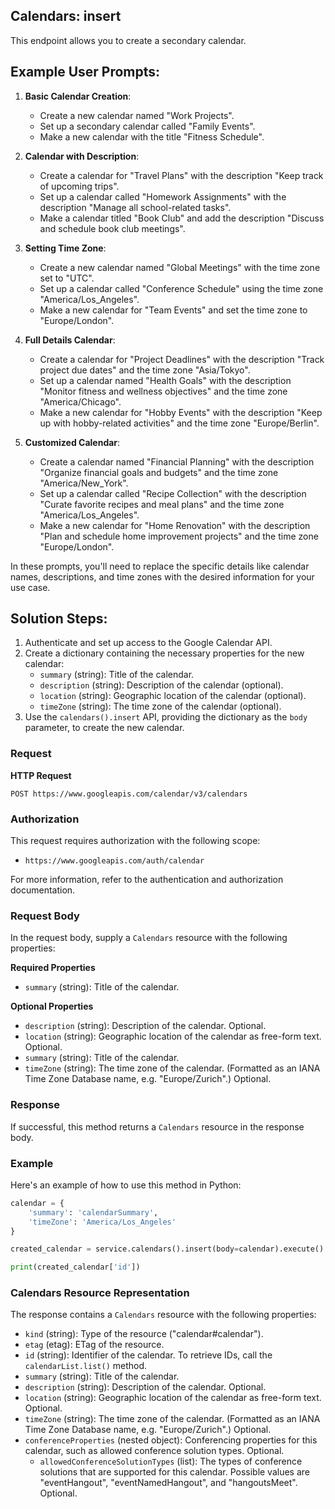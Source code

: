 ## Calendars: insert

This endpoint allows you to create a secondary calendar.

## Example User Prompts:

1. **Basic Calendar Creation**:
   - Create a new calendar named "Work Projects".
   - Set up a secondary calendar called "Family Events".
   - Make a new calendar with the title "Fitness Schedule".

2. **Calendar with Description**:
   - Create a calendar for "Travel Plans" with the description "Keep track of upcoming trips".
   - Set up a calendar called "Homework Assignments" with the description "Manage all school-related tasks".
   - Make a calendar titled "Book Club" and add the description "Discuss and schedule book club meetings".

3. **Setting Time Zone**:
   - Create a new calendar named "Global Meetings" with the time zone set to "UTC".
   - Set up a calendar called "Conference Schedule" using the time zone "America/Los_Angeles".
   - Make a new calendar for "Team Events" and set the time zone to "Europe/London".

4. **Full Details Calendar**:
   - Create a calendar for "Project Deadlines" with the description "Track project due dates" and the time zone "Asia/Tokyo".
   - Set up a calendar named "Health Goals" with the description "Monitor fitness and wellness objectives" and the time zone "America/Chicago".
   - Make a new calendar for "Hobby Events" with the description "Keep up with hobby-related activities" and the time zone "Europe/Berlin".

5. **Customized Calendar**:
   - Create a calendar named "Financial Planning" with the description "Organize financial goals and budgets" and the time zone "America/New_York".
   - Set up a calendar called "Recipe Collection" with the description "Curate favorite recipes and meal plans" and the time zone "America/Los_Angeles".
   - Make a new calendar for "Home Renovation" with the description "Plan and schedule home improvement projects" and the time zone "Europe/London".

In these prompts, you'll need to replace the specific details like calendar names, descriptions, and time zones with the desired information for your use case.

## Solution Steps:
1. Authenticate and set up access to the Google Calendar API.
2. Create a dictionary containing the necessary properties for the new calendar:
   - `summary` (string): Title of the calendar.
   - `description` (string): Description of the calendar (optional).
   - `location` (string): Geographic location of the calendar (optional).
   - `timeZone` (string): The time zone of the calendar (optional).
3. Use the `calendars().insert` API, providing the dictionary as the `body` parameter, to create the new calendar.

### Request

**HTTP Request**

```
POST https://www.googleapis.com/calendar/v3/calendars
```

### Authorization

This request requires authorization with the following scope:

- `https://www.googleapis.com/auth/calendar`

For more information, refer to the authentication and authorization documentation.

### Request Body

In the request body, supply a `Calendars` resource with the following properties:

**Required Properties**

- `summary` (string): Title of the calendar.


**Optional Properties**

- `description` (string): Description of the calendar. Optional.
- `location` (string): Geographic location of the calendar as free-form text. Optional.
- `summary` (string): Title of the calendar.
- `timeZone` (string): The time zone of the calendar. (Formatted as an IANA Time Zone Database name, e.g. "Europe/Zurich".) Optional.

### Response

If successful, this method returns a `Calendars` resource in the response body.

### Example

Here's an example of how to use this method in Python:

```python
calendar = {
    'summary': 'calendarSummary',
    'timeZone': 'America/Los_Angeles'
}

created_calendar = service.calendars().insert(body=calendar).execute()

print(created_calendar['id'])
```

### Calendars Resource Representation

The response contains a `Calendars` resource with the following properties:

- `kind` (string): Type of the resource ("calendar#calendar").
- `etag` (etag): ETag of the resource.
- `id` (string): Identifier of the calendar. To retrieve IDs, call the `calendarList.list()` method.
- `summary` (string): Title of the calendar.
- `description` (string): Description of the calendar. Optional.
- `location` (string): Geographic location of the calendar as free-form text. Optional.
- `timeZone` (string): The time zone of the calendar. (Formatted as an IANA Time Zone Database name, e.g. "Europe/Zurich".) Optional.
- `conferenceProperties` (nested object): Conferencing properties for this calendar, such as allowed conference solution types. Optional.
  - `allowedConferenceSolutionTypes` (list): The types of conference solutions that are supported for this calendar. Possible values are "eventHangout", "eventNamedHangout", and "hangoutsMeet". Optional.

